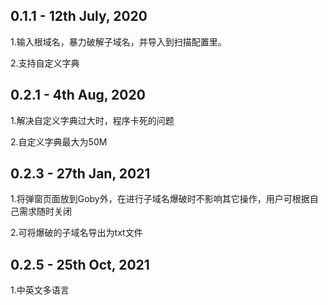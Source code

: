 ## 0.1.1 - 12th July, 2020
1.输入根域名，暴力破解子域名，并导入到扫描配置里。

2.支持自定义字典

## 0.2.1 - 4th Aug, 2020
1.解决自定义字典过大时，程序卡死的问题

2.自定义字典最大为50M

## 0.2.3 - 27th Jan, 2021
1.将弹窗页面放到Goby外，在进行子域名爆破时不影响其它操作，用户可根据自己需求随时关闭

2.可将爆破的子域名导出为txt文件

## 0.2.5 - 25th Oct, 2021
1.中英文多语言